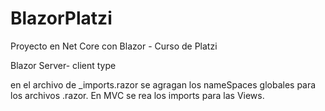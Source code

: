 # BlazorPlatzi
Proyecto en Net Core con Blazor - Curso de Platzi

Blazor Server- client type

en el archivo de _imports.razor se agragan los nameSpaces globales para los archivos .razor. En MVC se rea los imports para las Views.

